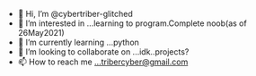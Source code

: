 - 👋 Hi, I’m @cybertriber-glitched
- 👀 I’m interested in ...learning to program.Complete noob(as of 26May2021)
- 🌱 I’m currently learning ...python
- 💞️ I’m looking to collaborate on ...idk..projects?
- 📫 How to reach me ...tribercyber@gmail.com

<!---
cybertriber-glitched/cybertriber-glitched is a ✨ special ✨ repository because its `README.md` (this file) appears on your GitHub profile.
You can click the Preview link to take a look at your changes.
--->
